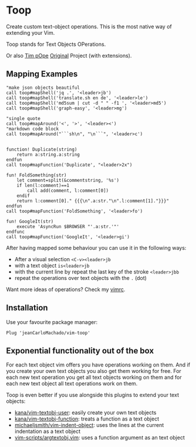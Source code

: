 # Toop

Create custom text-object operations.  This is the most native way of extending your Vim.

Toop stands for Text Objects OPerations.

Or also [Tim pOpe](https://github.com/tpope) [Original](http://vim.wikia.com/wiki/Act_on_text_objects_with_custom_functions) Project (with extensions).

## Mapping Examples

```vim
"make json objects beautiful
call toop#mapShell('jq .', '<leader>jb')
call toop#mapShell('translate.sh en de', '<leader>le')
call toop#mapShell('md5sum | cut -d " " -f1 ', '<leader>md5')
call toop#mapShell('graph-easy', '<leader>mg')

"single quote
call toop#mapAround('<', '>', '<leader><')
"markdown code block
call toop#mapAround("```sh\n", "\n```", '<leader>c')


function! Duplicate(string)
    return a:string.a:string
endfun
call toop#mapFunction('Duplicate', "<leader>2x")

fun! FoldSomething(str)
    let comment=split(&commentstring, '%s')
    if len(l:comment)==1
        call add(comment, l:comment[0])
    endif
    return l:comment[0]." {{{\n".a:str."\n".l:comment[1]."}}}"
endfun
call toop#mapFunction('FoldSomething', '<leader>fo')

fun! GoogleIt(str)
    execute 'AsyncRun $BROWSER "'.a:str.'"'
endfunc
call toop#mapFunction('GoogleIt', '<leader>gi')

```

After having mapped some behaviour you can use it in the following ways:


- After a visual selection `<C-v><leader>jb`
- with a text object `is<leader>jb`
- with the current line by repeat the last key of the stroke `<leader>jbb`
- repeat the operations over text  objects with the  `.` (dot)

Want more ideas of operations? Check my [vimrc](https://github.com/jeanCarloMachado/vimrc/blob/391f1da253a0c23414663ae0618f78ebbdbc4245/vimrc#L490).

## Installation


Use your favourite package manager:
```vim
Plug 'jeanCarloMachado/vim-toop'
```


## Exponential functionality out of the box


For each text object vim offers you have operations working on them. And if you create your own text objects you also get them working for free.
For each new text operation you get all text objects working on them and for each new text object all text operations work on them.

Toop is even better if you use alongside this plugins to extend your text objects:

 - [kana/vim-textobj-user](https://github.com/kana/vim-textobj-user): easily create your own text objects
 - [kana/vim-textobj-function](https://github.com/kana/vim-textobj-function): treats a function as a text object
 - [michaeljsmith/vim-indent-object](https://github.com/michaeljsmith/vim-indent-object): uses the lines at the current indentation as a text object
 - [vim-scripts/argtextobj.vim](https://github.com/vim-scripts/argtextobj.vim): uses a function  argument as an text object


